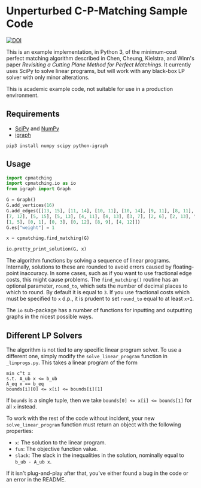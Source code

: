 # Unperturbed C-P-Matching Sample Code
[![DOI](https://zenodo.org/badge/202629044.svg)](https://zenodo.org/badge/latestdoi/202629044)

This is an example implementation, in Python 3, of the minimum-cost perfect matching algorithm described in Chen, Cheung, Kielstra, and Winn's paper _Revisiting a Cutting Plane Method for Perfect Matchings_.  It currently uses SciPy to solve linear programs, but will work with any black-box LP solver with only minor alterations.

This is academic example code, not suitable for use in a production environment.

## Requirements
* [SciPy](https://www.scipy.org/) and [NumPy](https://www.numpy.org/)
* [igraph](https://igraph.org/python/)

```
pip3 install numpy scipy python-igraph
```

## Usage
```python
import cpmatching
import cpmatching.io as io
from igraph import Graph

G = Graph()
G.add_vertices(16)
G.add_edges([[13, 15], [11, 14], [10, 11], [10, 14], [9, 11], [8, 11], \
[7, 12], [5, 15], [5, 13], [4, 11], [4, 13], [3, 7], [2, 6], [2, 13], \
[1, 5], [0, 1], [0, 3], [0, 12], [8, 9], [4, 12]])
G.es["weight"] = 1

x = cpmatching.find_matching(G)

io.pretty_print_solution(G, x)
```

The algorithm functions by solving a sequence of linear programs.  Internally, solutions to these are rounded to avoid errors caused by floating-point inaccuracy.  In some cases, such as if you want to use fractional edge costs, this might cause problems.  The `find_matching()` routine has an optional parameter, `round_to`, which sets the number of decimal places to which to round.  By default it is equal to `3`.  If you use fractional costs which must be specified to `x` d.p., it is prudent to set `round_to` equal to at least `x+1`.

The `io` sub-package has a number of functions for inputting and outputting graphs in the nicest possible ways.

## Different LP Solvers

The algorithm is not tied to any specific linear program solver.  To use a different one, simply modify the `solve_linear_program` function in `_linprogs.py`.  This takes a linear program of the form

```
min c^t x
s.t. A_ub x <= b_ub
A_eq x == b_eq
bounds[i][0] <= x[i] <= bounds[i][1]
```

If `bounds` is a single tuple, then we take `bounds[0] <= x[i] <= bounds[1]` for all `x` instead.

To work with the rest of the code without incident, your new `solve_linear_program` function must return an object with the following properties:

* `x`: The solution to the linear program.
* `fun`: The objective function value.
* `slack`: The slack in the inequalities in the solution, nominally equal to `b_ub - A_ub x`.

If it isn't plug-and-play after that, you've either found a bug in the code or an error in the README.
